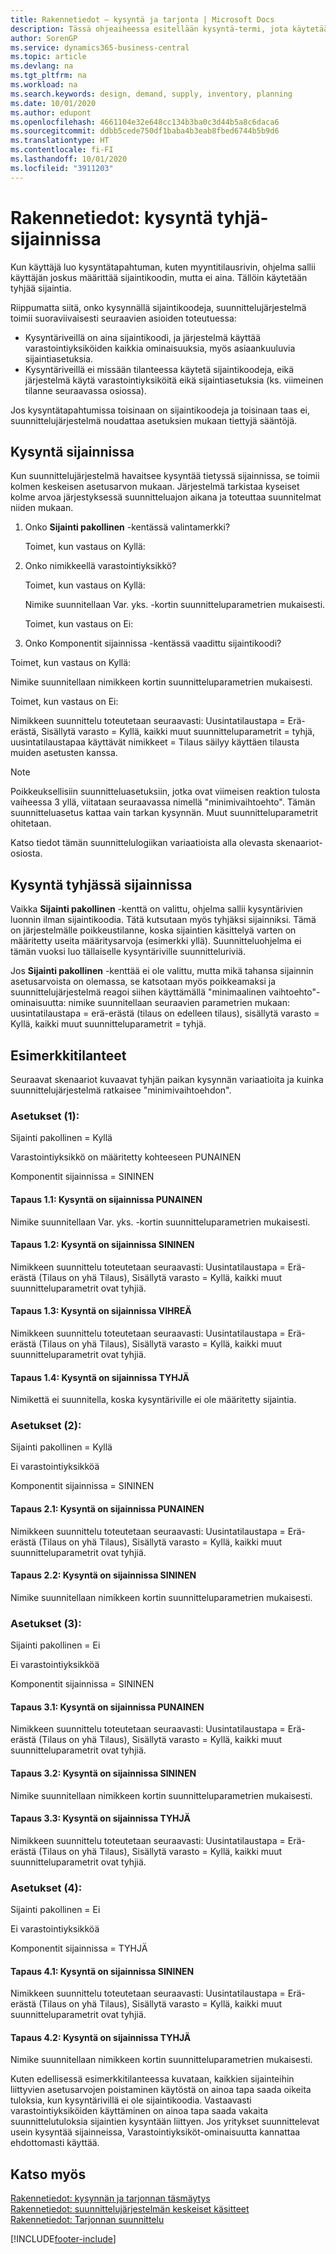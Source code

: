 ```yaml
---
title: Rakennetiedot – kysyntä ja tarjonta | Microsoft Docs
description: Tässä ohjeaiheessa esitellään kysyntä-termi, jota käytetään kaikenlaiseen bruttokysyntään, kuten myyntitilaukseen ja komponenttitarpeeseen tuotantotilauksesta.
author: SorenGP
ms.service: dynamics365-business-central
ms.topic: article
ms.devlang: na
ms.tgt_pltfrm: na
ms.workload: na
ms.search.keywords: design, demand, supply, inventory, planning
ms.date: 10/01/2020
ms.author: edupont
ms.openlocfilehash: 4661104e32e648cc134b3ba0c3d44b5a8c6daca6
ms.sourcegitcommit: ddbb5cede750df1baba4b3eab8fbed6744b5b9d6
ms.translationtype: HT
ms.contentlocale: fi-FI
ms.lasthandoff: 10/01/2020
ms.locfileid: "3911203"
---
```

# <a name="design-details-demand-at-blank-location"></a>Rakennetiedot: kysyntä tyhjä-sijainnissa
Kun käyttäjä luo kysyntätapahtuman, kuten myyntitilausrivin, ohjelma sallii käyttäjän joskus määrittää sijaintikoodin, mutta ei aina. Tällöin käytetään tyhjää sijaintia.

Riippumatta siitä, onko kysynnällä sijaintikoodeja, suunnittelujärjestelmä toimii suoraviivaisesti seuraavien asioiden toteutuessa:

- Kysyntäriveillä on aina sijaintikoodi, ja järjestelmä käyttää varastointiyksiköiden kaikkia ominaisuuksia, myös asiaankuuluvia sijaintiasetuksia.
- Kysyntäriveillä ei missään tilanteessa käytetä sijaintikoodeja, eikä järjestelmä käytä varastointiyksiköitä eikä sijaintiasetuksia (ks. viimeinen tilanne seuraavassa osiossa).

Jos kysyntätapahtumissa toisinaan on sijaintikoodeja ja toisinaan taas ei, suunnittelujärjestelmä noudattaa asetuksien mukaan tiettyjä sääntöjä.

## <a name="demand-at-location"></a>Kysyntä sijainnissa
Kun suunnittelujärjestelmä havaitsee kysyntää tietyssä sijainnissa, se toimii kolmen keskeisen asetusarvon mukaan. Järjestelmä tarkistaa kyseiset kolme arvoa järjestyksessä suunnitteluajon aikana ja toteuttaa suunnitelmat niiden mukaan.

1. Onko **Sijainti pakollinen** -kentässä valintamerkki?

    Toimet, kun vastaus on Kyllä:

2. Onko nimikkeellä varastointiyksikkö?

    Toimet, kun vastaus on Kyllä:

    Nimike suunnitellaan Var. yks. -kortin suunnitteluparametrien mukaisesti.

    Toimet, kun vastaus on Ei:

3. Onko Komponentit sijainnissa -kentässä vaadittu sijaintikoodi?

  Toimet, kun vastaus on Kyllä:

  Nimike suunnitellaan nimikkeen kortin suunnitteluparametrien mukaisesti.

  Toimet, kun vastaus on Ei:

  Nimikkeen suunnittelu toteutetaan seuraavasti: Uusintatilaustapa = Erä-erästä, Sisällytä varasto = Kyllä, kaikki muut suunnitteluparametrit = tyhjä, uusintatilaustapaa käyttävät nimikkeet = Tilaus säilyy käyttäen tilausta muiden asetusten kanssa.

> [!NOTE]
> Poikkeuksellisiin suunnitteluasetuksiin, jotka ovat viimeisen reaktion tulosta vaiheessa 3 yllä, viitataan seuraavassa nimellä "minimivaihtoehto". Tämän suunnitteluasetus kattaa vain tarkan kysynnän. Muut suunnitteluparametrit ohitetaan.

Katso tiedot tämän suunnittelulogiikan variaatioista alla olevasta skenaariot-osiosta.

## <a name="demand-at-blank-location"></a>Kysyntä tyhjässä sijainnissa
Vaikka **Sijainti pakollinen** -kenttä on valittu, ohjelma sallii kysyntärivien luonnin ilman sijaintikoodia. Tätä kutsutaan myös tyhjäksi sijainniksi. Tämä on järjestelmälle poikkeustilanne, koska sijaintien käsittelyä varten on määritetty useita määritysarvoja (esimerkki yllä). Suunnitteluohjelma ei tämän vuoksi luo tällaiselle kysyntäriville suunnitteluriviä.

Jos **Sijainti pakollinen** -kenttää ei ole valittu, mutta mikä tahansa sijainnin asetusarvoista on olemassa, se katsotaan myös poikkeamaksi ja suunnittelujärjestelmä reagoi siihen käyttämällä "minimaalinen vaihtoehto"-ominaisuutta: nimike suunnitellaan seuraavien parametrien mukaan: uusintatilaustapa = erä-erästä (tilaus on edelleen tilaus), sisällytä varasto = Kyllä, kaikki muut suunnitteluparametrit = tyhjä.

## <a name="scenarios"></a>Esimerkkitilanteet
Seuraavat skenaariot kuvaavat tyhjän paikan kysynnän variaatioita ja kuinka suunnittelujärjestelmä ratkaisee "minimivaihtoehdon".

### <a name="setup-1"></a>Asetukset (1):
Sijainti pakollinen = Kyllä

Varastointiyksikkö on määritetty kohteeseen PUNAINEN

Komponentit sijainnissa = SININEN

#### <a name="case-11-demand-is-at-red-location"></a>Tapaus 1.1: Kysyntä on sijainnissa PUNAINEN
Nimike suunnitellaan Var. yks. -kortin suunnitteluparametrien mukaisesti.

#### <a name="case-12-demand-is-at-blue-location"></a>Tapaus 1.2: Kysyntä on sijainnissa SININEN
Nimikkeen suunnittelu toteutetaan seuraavasti: Uusintatilaustapa = Erä-erästä (Tilaus on yhä Tilaus), Sisällytä varasto = Kyllä, kaikki muut suunnitteluparametrit ovat tyhjiä.

#### <a name="case-13-demand-is-at-green-location"></a>Tapaus 1.3: Kysyntä on sijainnissa VIHREÄ
Nimikkeen suunnittelu toteutetaan seuraavasti: Uusintatilaustapa = Erä-erästä (Tilaus on yhä Tilaus), Sisällytä varasto = Kyllä, kaikki muut suunnitteluparametrit ovat tyhjiä.

#### <a name="case-14-demand-is-at-blank-location"></a>Tapaus 1.4: Kysyntä on sijainnissa TYHJÄ
Nimikettä ei suunnitella, koska kysyntäriville ei ole määritetty sijaintia.

### <a name="setup-2"></a>Asetukset (2):
Sijainti pakollinen = Kyllä

Ei varastointiyksikköä

Komponentit sijainnissa = SININEN

#### <a name="case-21-demand-is-at-red-location"></a>Tapaus 2.1: Kysyntä on sijainnissa PUNAINEN
Nimikkeen suunnittelu toteutetaan seuraavasti: Uusintatilaustapa = Erä-erästä (Tilaus on yhä Tilaus), Sisällytä varasto = Kyllä, kaikki muut suunnitteluparametrit ovat tyhjiä.

#### <a name="case-22-demand-is-at-blue-location"></a>Tapaus 2.2: Kysyntä on sijainnissa SININEN
Nimike suunnitellaan nimikkeen kortin suunnitteluparametrien mukaisesti.

### <a name="setup-3"></a>Asetukset (3):
Sijainti pakollinen = Ei

Ei varastointiyksikköä

Komponentit sijainnissa = SININEN

#### <a name="case-31-demand-is-at-red-location"></a>Tapaus 3.1: Kysyntä on sijainnissa PUNAINEN
Nimikkeen suunnittelu toteutetaan seuraavasti: Uusintatilaustapa = Erä-erästä (Tilaus on yhä Tilaus), Sisällytä varasto = Kyllä, kaikki muut suunnitteluparametrit ovat tyhjiä.

#### <a name="case-32-demand-is-at-blue-location"></a>Tapaus 3.2: Kysyntä on sijainnissa SININEN
Nimike suunnitellaan nimikkeen kortin suunnitteluparametrien mukaisesti.

#### <a name="case-33-demand-is-at-blank-location"></a>Tapaus 3.3: Kysyntä on sijainnissa TYHJÄ
Nimikkeen suunnittelu toteutetaan seuraavasti: Uusintatilaustapa = Erä-erästä (Tilaus on yhä Tilaus), Sisällytä varasto = Kyllä, kaikki muut suunnitteluparametrit ovat tyhjiä.

### <a name="setup-4"></a>Asetukset (4):
Sijainti pakollinen = Ei

Ei varastointiyksikköä

Komponentit sijainnissa = TYHJÄ

#### <a name="case-41-demand-is-at-blue-location"></a>Tapaus 4.1: Kysyntä on sijainnissa SININEN
Nimikkeen suunnittelu toteutetaan seuraavasti: Uusintatilaustapa = Erä-erästä (Tilaus on yhä Tilaus), Sisällytä varasto = Kyllä, kaikki muut suunnitteluparametrit ovat tyhjiä.

#### <a name="case-42-demand-is-at-blank-location"></a>Tapaus 4.2: Kysyntä on sijainnissa TYHJÄ
Nimike suunnitellaan nimikkeen kortin suunnitteluparametrien mukaisesti.

Kuten edellisessä esimerkkitilanteessa kuvataan, kaikkien sijainteihin liittyvien asetusarvojen poistaminen käytöstä on ainoa tapa saada oikeita tuloksia, kun kysyntärivillä ei ole sijaintikoodia. Vastaavasti varastointiyksiköiden käyttäminen on ainoa tapa saada vakaita suunnittelutuloksia sijaintien kysyntään liittyen. Jos yritykset suunnittelevat usein kysyntää sijainneissa, Varastointiyksiköt-ominaisuutta kannattaa ehdottomasti käyttää.

## <a name="see-also"></a>Katso myös  
[Rakennetiedot: kysynnän ja tarjonnan täsmäytys](design-details-balancing-demand-and-supply.md)   
[Rakennetiedot: suunnittelujärjestelmän keskeiset käsitteet](design-details-central-concepts-of-the-planning-system.md)   
[Rakennetiedot: Tarjonnan suunnittelu](design-details-supply-planning.md)


[!INCLUDE[footer-include](includes/footer-banner.md)]